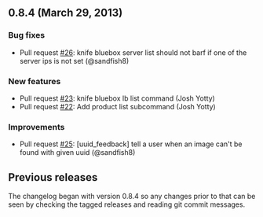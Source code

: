 ## 0.8.4 (March 29, 2013)

### Bug fixes

* Pull request [#26](https://github.com/blueboxgroup/knife-bluebox/pull/26): knife bluebox server list should not barf if one of the server ips is not set (@sandfish8)

### New features

* Pull request [#23](https://github.com/blueboxgroup/knife-bluebox/pull/23): knife bluebox lb list command (Josh Yotty)
* Pull request [#22](https://github.com/blueboxgroup/knife-bluebox/pull/22): Add product list subcommand (Josh Yotty)

### Improvements

* Pull request [#25](https://github.com/blueboxgroup/knife-bluebox/pull/25): [uuid_feedback] tell a user when an image can't be found with given uuid (@sandfish8)



## Previous releases

The changelog began with version 0.8.4 so any changes prior to that can be
seen by checking the tagged releases and reading git commit messages.
